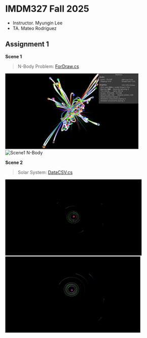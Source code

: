 # IMDM327 Fall 2025 

- Instructor. Myungin Lee
- TA. Mateo Rodriguez

## Assignment 1

**Scene 1**

> N-Body Problem: [ForDraw.cs](https://github.com/schen011/IMDM327-2025F/blob/main/Assets/ForDraw.cs)

<img src="https://github.com/schen011/IMDM327-2025F/blob/main/.images/Scene%201.png?raw=true" width=420px> ![Scene1 N-Body](https://github.com/schen011/IMDM327-2025F/blob/main/.images/Scene%201%20gif.gif?raw=true)

**Scene 2**

> Solar System: [DataCSV.cs](https://github.com/schen011/IMDM327-2025F/blob/main/Assets/DataCSV.cs)

<img src="https://github.com/schen011/IMDM327-2025F/blob/main/.images/Scene%202.png?raw=true" width=430px> ![Scene2 Solar System](https://github.com/schen011/IMDM327-2025F/blob/main/.images/Scene%202%20gif.gif?raw=true)

